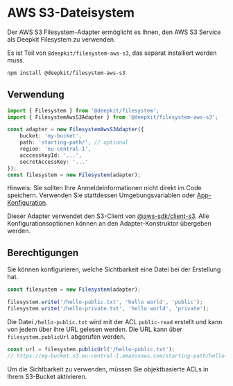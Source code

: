 # AWS S3-Dateisystem

Der AWS S3 Filesystem-Adapter ermöglicht es Ihnen, den AWS S3 Service als Deepkit Filesystem zu verwenden.

Es ist Teil von `@deepkit/filesystem-aws-s3`, das separat installiert werden muss.

```sh
npm install @deepkit/filesystem-aws-s3
```

## Verwendung

```typescript
import { Filesystem } from '@deepkit/filesystem';
import { FilesystemAwsS3Adapter } from '@deepkit/filesystem-aws-s3';

const adapter = new FilesystemAwsS3Adapter({
    bucket: 'my-bucket',
    path: 'starting-path/', // optional
    region: 'eu-central-1',
    acccessKeyId: '...',
    secretAccessKey: '...'
});
const filesystem = new Filesystem(adapter);
```

Hinweis: Sie sollten Ihre Anmeldeinformationen nicht direkt im Code speichern. Verwenden Sie stattdessen Umgebungsvariablen oder [App-Konfiguration](./app.md#configuration).

Dieser Adapter verwendet den S3-Client von [@aws-sdk/client-s3](https://npmjs.com/package/@aws-sdk/client-s3). 
Alle Konfigurationsoptionen können an den Adapter-Konstruktor übergeben werden.

## Berechtigungen

Sie können konfigurieren, welche Sichtbarkeit eine Datei bei der Erstellung hat.

```typescript
const filesystem = new Filesystem(adapter);

filesystem.write('/hello-public.txt', 'hello world', 'public');
filesystem.write('/hello-private.txt', 'hello world', 'private');
```

Die Datei `/hello-public.txt` wird mit der ACL `public-read` erstellt und kann von jedem über ihre URL gelesen werden. Die URL kann über `filesystem.publicUrl` abgerufen werden.

```typescript
const url = filesystem.publicUrl('/hello-public.txt');
// https://my-bucket.s3.eu-central-1.amazonaws.com/starting-path/hello-public.txt
```

Um die Sichtbarkeit zu verwenden, müssen Sie objektbasierte ACLs in Ihrem S3-Bucket aktivieren.
